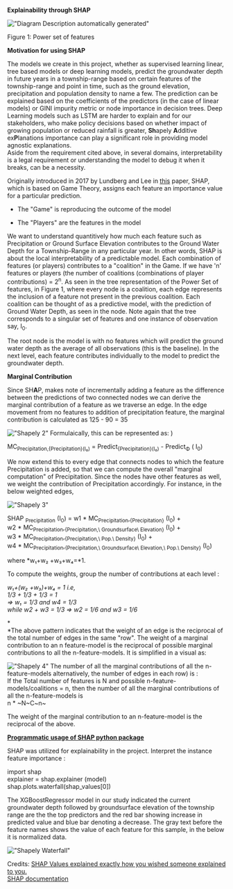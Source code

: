 **Explainability through SHAP**

!["Diagram Description automatically generated"](../images/shapely-1.png)

Figure 1: Power set of features

**Motivation for using SHAP**

The models we create in this project, whether as supervised learning
linear, tree based models or deep learning models, predict the
groundwater depth in future years in a township-range based on certain
features of the township-range and point in time, such as the ground
elevation, precipitation and population density to name a few. The
prediction can be explained based on the coefficients of the predictors
(in the case of linear models) or GINI impurity metric or node
importance in decision trees. Deep Learning models such as LSTM are
harder to explain and for our stakeholders, who make policy decisions
based on whether impact of growing population or reduced rainfall is
greater, **Sh**apely **A**dditive ex**P**lanations importance can play a
significant role in providing model agnostic explanations.\
Aside from the requirement cited above, in several domains,
interpretability is a legal requirement or understanding the model to
debug it when it breaks, can be a necessity.

Originally introduced in 2017 by Lundberg and Lee in
[this](https://arxiv.org/abs/1705.07874) paper, SHAP, which is based on
Game Theory, assigns each feature an importance value for a particular
prediction. 

-   The "Game" is reproducing the outcome of the model

-   The "Players" are the features in the model

We want to understand quantitively how much each feature such as
Precipitation or Ground Surface Elevation contributes to the Ground
Water Depth for a Township-Range in any particular year. In other words,
SHAP is about the local interpretability of a predictable model. Each
combination of features (or players) contributes to a "coalition" in the
Game. If we have 'n' features or players (the number of coalitions
(combinations of player contributions) = 2<sup>n</sup>. As seen in the tree
representation of the Power Set of features, in Figure 1, where every
node is a coalition, each edge represents the inclusion of a feature not
present in the previous coalition. Each coalition can be thought of as a
predictive model, with the prediction of Ground Water Depth, as seen in
the node. Note again that the tree corresponds to a singular set of
features and one instance of observation say, I<sub>0</sub>.

The root node is the model is with no features which will predict the
ground water depth as the average of all observations (this is the
baseline). In the next level, each feature contributes individually to
the model to predict the groundwater depth.

**Marginal Contribution**

Since SH**A**P, makes note of incrementally adding a feature as the
difference between the predictions of two connected nodes we can derive
the marginal contribution of a feature as we traverse an edge. In the
edge movement from no features to addition of precipitation feature, the
marginal contribution is calculated as 125 - 90 = 35

!["Shapely 2"](../images/shapely-2.png)
Formulaically, this can be represented as: )

MC<sub>Precipitation,{Precipitation}(I₀)</sub> =
Predict<sub>{Precipitation}(I₀)</sub> - Predict<sub>Φ</sub> (
I<sub>0</sub>)

We now extend this to every edge that connects nodes to which the
feature Precipitation is added, so that we can compute the overall
"marginal computation" of Precipitation. Since the nodes have other
features as well, we weight the contribution of Precipitation
accordingly. For instance, in the below weighted edges,

!["Shapely 3"](../images/shapely-3.png)

SHAP <sub>Precipitation</sub> (I<sub>0</sub>) = w1 \*
MC<sub>Precipitation</sub>,<sub>{Precipitation}</sub> (I<sub>0</sub>)
+  
w2 \*
MC<sub>Precipitation</sub>,<sub>{Precipitation,\ Groundsurface\ Elevation}</sub>
(I<sub>0</sub>) +  
w3 \*
MC<sub>Precipitation</sub>,<sub>{Precipitation,\ Pop.\ Density}</sub>
(I<sub>0</sub>) +  
w4 \*
MC<sub>Precipitation</sub>,<sub>{Precipitation,\ Groundsurface\ Elevation,\ Pop.\ Density}</sub>
(I<sub>0</sub>)

where *w₁+w₂ +w₃+w₄=*1.

To compute the weights, group the number of contributions at each level
:

*w₁+(w₂ +w₃)+w₄ = 1 i.e,\
1/3 + 1/3 + 1/3 = 1\
=\> w₁ = 1/3 and w4 = 1/3\
while w2 + w3 = 1/3 =\> w2 = 1/6 and w3 = 1/6*

*\
*The above pattern indicates that the weight of an edge is the
reciprocal of the total number of edges in the same "row". The weight of
a marginal contribution to an n feature-model is the reciprocal of
possible marginal contributions to all the n-feature-models. It is
simplified in a visual as:

!["Shapely 4"](../images/shapely-4.png)
The number of all the marginal contributions of all the n-feature-models
alternatively, the number of edges in each row) is :\
If the Total number of features is N and possible
n-feature-models/coalitions = n, then the number of all the marginal
contributions of all the n-feature-models is\
n \* ~N~C~n~

The weight of the marginal contribution to an n-feature-model is the
reciprocal of the above.

[**Programmatic usage of SHAP python
package**](https://pypi.org/project/shap/)

SHAP was utilized for explainability in the project. Interpret the
instance feature importance :

import shap\
explainer = shap.explainer (model)\
shap.plots.waterfall(shap_values\[0\])

The XGBoostRegressor model in our study indicated the current
groundwater depth followed by groundsurface elevation of the township
range are the the top predictors and the red bar showing increase in
predicted value and blue bar denoting a decrease. The gray text before
the feature names shows the value of each feature for this sample, in
the below it is normalized data.

!["Shapely Waterfall"](../images/shapely-5.png)

Credits: [SHAP Values explained exactly how you wished someone
explained to
you.](https://towardsdatascience.com/shap-explained-the-way-i-wish-someone-explained-it-to-me-ab81cc69ef30)\
[SHAP
documentation](https://shap.readthedocs.io/en/latest/example_notebooks/api_examples/plots/waterfall.html)

